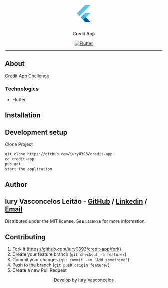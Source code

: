 <h1 align="center"><img src="./assets/flutter-logo.png" alt="Flutter" /></h1>
<p align="center">Credit App</p>
<p align="center">
  <a href="https://flutter.dev/">
    <img src="https://img.shields.io/badge/Flutter-CP-blue?style=plastic&logo=Flutter" alt="Flutter" />
  </a>
</p>

---

## About

Credit App Chellenge

### Technologies

<ul>
    <li>Flutter</li>
</ul>

## Installation

## Development setup

Clone Project

```git
git clone https://github.com/iury0393/credit-app
cd credit-app
pub get
start the application
```

## Author

## Iury Vasconcelos Leitão - [GitHub](https://github.com/iury0393) / [Linkedin](https://www.linkedin.com/in/iury-vasconcelos-dev/) / [Email](mailto:iury0393@gmail.com)

Distributed under the MIT license. See `LICENSE` for more information.

## Contributing

1. Fork it (<https://github.com/iury0393/credit-app/fork>)
2. Create your feature branch (`git checkout -b feature/`)
3. Commit your changes (`git commit -am 'Add something'`)
4. Push to the branch (`git push origin feature/`)
5. Create a new Pull Request

<p align="center">Develop by <a href="https://github.com/iury0393">Iury Vasconcelos</a></p>